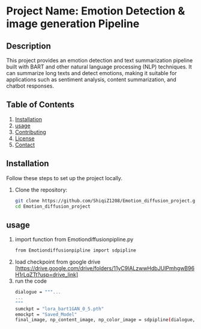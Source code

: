 # Project Name: Emotion Detection & image generation Pipeline

## Description
This project provides an emotion detection and text summarization pipeline built with BART and other natural language processing (NLP) techniques. It can summarize long texts and detect emotions, making it suitable for applications such as sentiment analysis, content summarization, and chatbot responses.

## Table of Contents
1. [Installation](#installation)
2. [usage](#usage)
3. [Contributing](#contributing)
4. [License](#license)
5. [Contact](#contact)

## Installation
Follow these steps to set up the project locally.

1. Clone the repository:
   ```bash
   git clone https://github.com/ShiqiZ1208/Emotion_diffusion_project.git
   cd Emotion_diffusion_project
    ```
## usage

1. import function from Emotiondiffusionpipline.py
   ```bash
   from Emotiondiffusionpipline import sdpipline
    ```
2. load checkpoint from google drive [https://drive.google.com/drive/folders/11yC9lALzwwHdbJUIPmhgwB96H1rLqZTt?usp=drive_link]
3. run the code
   ```bash
   dialogue = """...
   ...
   """
   sumckpt = "lora_bart1GAN_0_5.pth"
   emockpt = "Saved_Model"
   final_image, np_content_image, np_color_image = sdpipline(dialogue, sumckpt, emockpt, mode = "dialogue")
   ```
